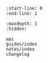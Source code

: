 ```{include} ../README.md
:start-line: 0
:end-line: 1
```

```{toctree}
:maxdepth: 1
:hidden:

api
guides/index
notes/index
changelog
```
